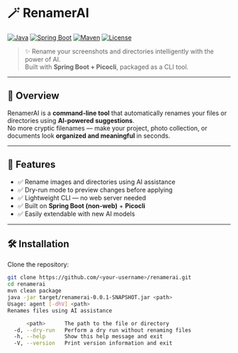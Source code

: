 # 🪄 RenamerAI

[![Java](https://img.shields.io/badge/Java-17-orange?logo=java&logoColor=white)](https://openjdk.org/projects/jdk/17/)
[![Spring Boot](https://img.shields.io/badge/Spring%20Boot-3.0-brightgreen?logo=springboot&logoColor=white)](https://spring.io/projects/spring-boot)
[![Maven](https://img.shields.io/badge/Maven-Build-blue?logo=apachemaven&logoColor=white)](https://maven.apache.org/)
[![License](https://img.shields.io/badge/License-MIT-purple.svg)](LICENSE)

> ✨ Rename your screenshots and directories intelligently with the power of AI.  
> Built with **Spring Boot + Picocli**, packaged as a CLI tool.

---

## 📖 Overview

RenamerAI is a **command-line tool** that automatically renames your files or directories using **AI-powered suggestions**.  
No more cryptic filenames — make your project, photo collection, or documents look **organized and meaningful** in seconds.

---

## 🚀 Features

- ✅ Rename images and directories using AI assistance  
- ✅ Dry-run mode to preview changes before applying  
- ✅ Lightweight CLI — no web server needed  
- ✅ Built on **Spring Boot (non-web)** + **Picocli**  
- ✅ Easily extendable with new AI models  

---

## 🛠️ Installation

Clone the repository:

```bash
git clone https://github.com/<your-username>/renamerai.git
cd renamerai
mvn clean package
java -jar target/renamerai-0.0.1-SNAPSHOT.jar <path>
Usage: agent [-dhV] <path>
Renames files using AI assistance

      <path>      The path to the file or directory
  -d, --dry-run   Perform a dry run without renaming files
  -h, --help      Show this help message and exit
  -V, --version   Print version information and exit

